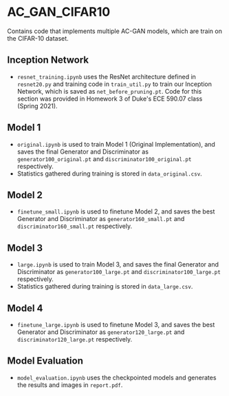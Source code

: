 # AC_GAN_CIFAR10

Contains code that implements multiple AC-GAN models, which are train on the CIFAR-10 dataset.

## Inception Network

- `resnet_training.ipynb` uses the ResNet architecture defined in `resnet20.py` and training code in `train_util.py` to train our Inception Network, which is saved as `net_before_pruning.pt`. Code for this section was provided in Homework 3 of Duke's ECE 590.07 class (Spring 2021). 

## Model 1

- `original.ipynb` is used to train Model 1 (Original Implementation), and saves the final Generator and Discriminator as `generator100_original.pt` and `discriminator100_original.pt` respectively.
- Statistics gathered during training is stored in `data_original.csv`.

## Model 2

- `finetune_small.ipynb` is used to finetune Model 2, and saves the best Generator and Discriminator as `generator160_small.pt` and `discriminator160_small.pt` respectively.

## Model 3

- `large.ipynb` is used to train Model 3, and saves the final Generator and Discriminator as `generator100_large.pt` and `discriminator100_large.pt` respectively.
- Statistics gathered during training is stored in `data_large.csv`.

## Model 4

- `finetune_large.ipynb` is used to finetune Model 3, and saves the best Generator and Discriminator as `generator120_large.pt` and `discriminator120_large.pt` respectively.

## Model Evaluation

- `model_evaluation.ipynb` uses the checkpointed models and generates the results and images in `report.pdf`.